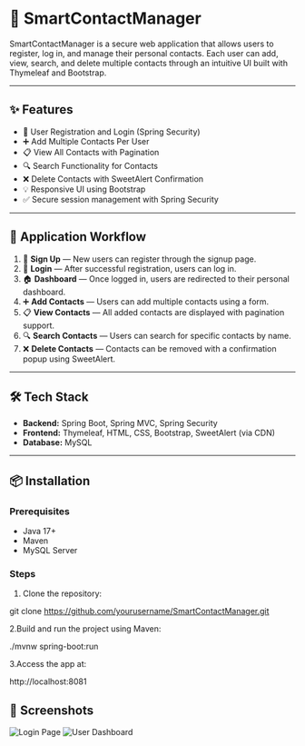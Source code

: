 # 📇 SmartContactManager

SmartContactManager is a secure web application that allows users to register, log in, and manage their personal contacts. Each user can add, view, search, and delete multiple contacts through an intuitive UI built with Thymeleaf and Bootstrap.

---

## ✨ Features

- 🔐 User Registration and Login (Spring Security)
- ➕ Add Multiple Contacts Per User
- 📋 View All Contacts with Pagination
- 🔍 Search Functionality for Contacts
- ❌ Delete Contacts with SweetAlert Confirmation
- 💡 Responsive UI using Bootstrap
- ✅ Secure session management with Spring Security

---

## 🔄 Application Workflow

1. 📝 **Sign Up** — New users can register through the signup page.
2. 🔐 **Login** — After successful registration, users can log in.
3. 🏠 **Dashboard** — Once logged in, users are redirected to their personal dashboard.
4. ➕ **Add Contacts** — Users can add multiple contacts using a form.
5. 📋 **View Contacts** — All added contacts are displayed with pagination support.
6. 🔍 **Search Contacts** — Users can search for specific contacts by name.
7. ❌ **Delete Contacts** — Contacts can be removed with a confirmation popup using SweetAlert.

---

## 🛠 Tech Stack

- **Backend:** Spring Boot, Spring MVC, Spring Security
- **Frontend:** Thymeleaf, HTML, CSS, Bootstrap, SweetAlert (via CDN)
- **Database:** MySQL

---

## 📦 Installation

### Prerequisites

- Java 17+
- Maven
- MySQL Server

### Steps

1. Clone the repository:

git clone https://github.com/yourusername/SmartContactManager.git

2.Build and run the project using Maven:

./mvnw spring-boot:run

3.Access the app at:

http://localhost:8081

## 📸 Screenshots

![Login Page](![login](https://github.com/user-attachments/assets/d877b63b-d741-4c00-bfd1-5d3ac907fecc)
)
![User Dashboard](![viewcontacts](https://github.com/user-attachments/assets/03d832ad-d0b3-445c-bd79-44eeb34f23a7)
)


